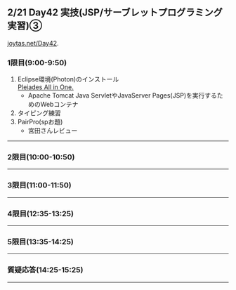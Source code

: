## 2/21 Day42 実技(JSP/サーブレットプログラミング実習)③
[joytas.net/Day42]().
### 1限目(9:00-9:50)
1. Eclipse環境(Photon)のインストール  
	[Pleiades All in One.](https://mergedoc.osdn.jp/)
	- Apache Tomcat
	Java ServletやJavaServer Pages(JSP)を実行するためのWebコンテナ
1. タイピング練習
1. PairPro(spお題)
	- 宮田さんレビュー
---
### 2限目(10:00-10:50)
---
### 3限目(11:00-11:50)
---
### 4限目(12:35-13:25)
---
### 5限目(13:35-14:25)
---
### 質疑応答(14:25-15:25)
----
